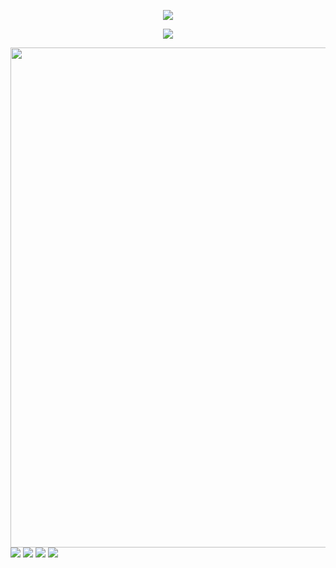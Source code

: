 <p align="center">
<img src="https://capsule-render.vercel.app/api?type=waving&color=timeGradient&height=300&&section=header&text={TITLE}&fontSize=90&fontAlign=50&fontAlignY=30&desc={SUB_TITLE}&descAlign=50&descSize=30&descAlignY=60&animation=twinkling" />
</p>
<p align="center">
  <a href="https://skillicons.dev">
    <img src="https://skillicons.dev/icons?i=idea,java,pycharm,py,vscode,vue" />
  </a>
</p>
<img width="800" src="https://github-readme-activity-graph.vercel.app/graph?username=3323223659&theme=github-compact&hide_border=true&area=true" />
<img src="https://komarev.com/ghpvc/?username=your-github-username&abbreviated=true&color=orange">
<img src="https://komarev.com/ghpvc/?username=wdae&abbreviated=true&color=green">
<img src="https://komarev.com/ghpvc/?username=wda&abbreviated=true&color=blue">
<img src="https://komarev.com/ghpvc/?username=your-github-username&abbreviated=true&color=brightgreen">
